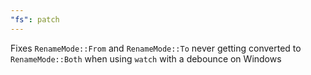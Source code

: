 ```yaml
---
"fs": patch
---
```


Fixes `RenameMode::From` and `RenameMode::To` never getting converted to `RenameMode::Both` when using `watch` with a debounce on Windows
